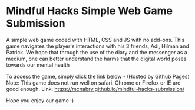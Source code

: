 # Mindful Hacks Simple Web Game Submission

A simple web game coded with HTML, CSS and JS with no add-ons.
This game navigates the player's interactions with his 3 friends, Adi, Hilman and Patrick.
We hope that through the use of the diary and the messenger as a medium, one can better understand the harms that the digital world poses towards our mental health

To access the game, simply click the link below - (Hosted by Github Pages)
Note: This game does not run well on safari. Chrome or Firefox or IE are good enough.
Link: https://mcnabry.github.io/mindful-hacks-submission/

Hope you enjoy our game :)
